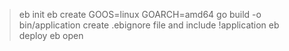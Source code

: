>eb init
> eb create
GOOS=linux GOARCH=amd64  go build -o bin/application
> create .ebignore file and include !application
> eb deploy
> eb open

